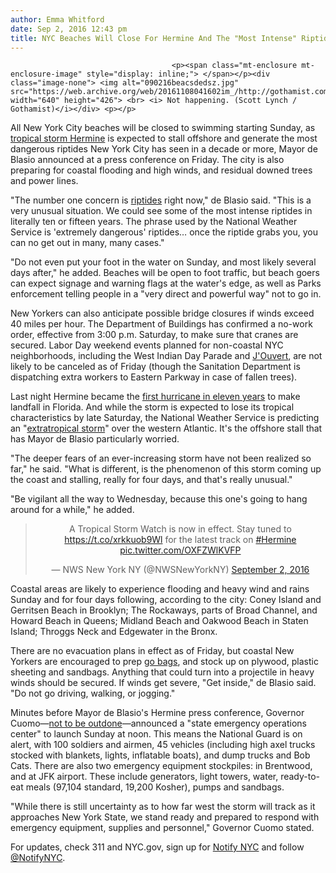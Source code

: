 ```yaml
---
author: Emma Whitford
date: Sep 2, 2016 12:43 pm
title: NYC Beaches Will Close For Hermine And The "Most Intense" Riptides In Decade
---
```


	
										<p><span class="mt-enclosure mt-enclosure-image" style="display: inline;"> </span></p><div class="image-none"> <img alt="090216beacsdedsz.jpg" src="https://web.archive.org/web/20161108041602im_/http://gothamist.com/attachments/nyc_arts_john/090216beacsdedsz.jpg" width="640" height="426"> <br> <i> Not happening. (Scott Lynch / Gothamist)</i></div> <p></p>

<p>All New York City beaches will be closed to swimming starting Sunday, as <a href="https://web.archive.org/web/20161108041602/http://gothamist.com/2016/09/02/hermine_makes_landfall_still_plans.php">tropical storm Hermine</a> is expected to stall offshore and generate the most dangerous riptides New York City has seen in a decade or more, Mayor de Blasio announced at a press conference on Friday. The city is also preparing for coastal flooding and high winds, and residual downed trees and power lines. </p>

<p>&quot;The number one concern is <a href="https://web.archive.org/web/20161108041602/http://oceanservice.noaa.gov/facts/ripcurrent.html">riptides</a> right now,&quot; de Blasio said. &quot;This is a very unusual situation. We could see some of the most intense riptides in literally ten or fifteen years. The phrase used by the National Weather Service is &apos;extremely dangerous&apos; riptides&#x2026; once the riptide grabs you, you can no get out in many, many cases.&quot; </p>

<p>&quot;Do not even put your foot in the water on Sunday, and most likely several days after,&quot; he added. Beaches will be open to foot traffic, but beach goers can expect signage and warning flags at the water&apos;s edge, as well as Parks enforcement telling people in a &quot;very direct and powerful way&quot; not to go in. </p>

<p>New Yorkers can also anticipate possible bridge closures if winds exceed 40 miles per hour. The Department of Buildings has confirmed a no-work order, effective from 3:00 p.m. Saturday, to make sure that cranes are secured. Labor Day weekend events planned for non-coastal NYC neighborhoods, including the West Indian Day Parade and <a href="https://web.archive.org/web/20161108041602/http://gothamist.com/2016/08/31/jouvert_2016_preparations.php">J&apos;Ouvert</a>, are not likely to be canceled as of Friday (though the Sanitation Department is dispatching extra workers to Eastern Parkway in case of fallen trees). </p>

<p>Last night Hermine became the <a href="https://web.archive.org/web/20161108041602/https://weather.com/storms/hurricane/news/hurricane-hermine-landfall-florida-georgia-carolinas">first hurricane in eleven years</a> to make landfall in Florida. And while the storm is expected to lose its tropical characteristics by late Saturday, the National Weather Service is predicting an &quot;<a href="https://web.archive.org/web/20161108041602/http://www.nhc.noaa.gov/graphics_at4.shtml?5-daynl#contents">extratropical storm</a>&quot; over the western Atlantic. It&apos;s the offshore stall that has Mayor de Blasio particularly worried. </p>

<p>&quot;The deeper fears of an ever-increasing storm have not been realized so far,&quot; he said. &quot;What is different, is the phenomenon of this storm coming up the coast and stalling, really for four days, and that&apos;s really unusual.&quot; </p>

<p>&quot;Be vigilant all the way to Wednesday, because this one&apos;s going to hang around for a while,&quot; he added. </p>

<center><blockquote class="twitter-tweet" data-lang="en"><p lang="en" dir="ltr">A Tropical Storm Watch is now in effect. Stay tuned to <a href="https://web.archive.org/web/20161108041602/https://t.co/xrkkuob9Wl">https://t.co/xrkkuob9Wl</a> for the latest track on <a href="https://web.archive.org/web/20161108041602/https://twitter.com/hashtag/Hermine?src=hash">#Hermine</a> <a href="https://web.archive.org/web/20161108041602/https://t.co/OXFZWlKVFP">pic.twitter.com/OXFZWlKVFP</a></p>&#x2014; NWS New York NY (@NWSNewYorkNY) <a href="https://web.archive.org/web/20161108041602/https://twitter.com/NWSNewYorkNY/status/771732570581139456">September 2, 2016</a></blockquote>
<script async src="//web.archive.org/web/20161108041602js_/http://platform.twitter.com/widgets.js" charset="utf-8"></script></center>

<p>Coastal areas are likely to experience flooding and heavy wind and rains Sunday and for four days following, according to the city: Coney Island and Gerritsen Beach in Brooklyn; The Rockaways, parts of Broad Channel, and Howard Beach in Queens; Midland Beach and Oakwood Beach in Staten Island; Throggs Neck and Edgewater in the Bronx. </p>

<p>There are no evacuation plans in effect as of Friday, but coastal New Yorkers are encouraged to prep <a href="https://web.archive.org/web/20161108041602/https://www1.nyc.gov/site/em/ready/gather-supplies.page">go bags</a>, and stock up on plywood, plastic sheeting and sandbags. Anything that could turn into a projectile in heavy winds should be secured. If winds get severe, &quot;Get inside,&quot; de Blasio said. &quot;Do not go driving, walking, or jogging.&quot; </p>

<p>Minutes before Mayor de Blasio&apos;s Hermine press conference, Governor Cuomo&#x2014;<a href="https://web.archive.org/web/20161108041602/https://www.thenation.com/article/andrew-cuomos-fragile-masculinity/">not to be outdone</a>&#x2014;announced a &quot;state emergency operations center&quot; to launch Sunday at noon. This means the National Guard is on alert, with 100 soldiers and airmen, 45 vehicles (including high axel trucks stocked with blankets, lights, inflatable boats), and dump trucks and Bob Cats. There are also two emergency equipment stockpiles: in Brentwood, and at JFK airport. These include generators, light towers, water, ready-to-eat meals (97,104 standard, 19,200 Kosher), pumps and sandbags. </p>

<p>&quot;While there is still uncertainty as to how far west the storm will track as it approaches New York State, we stand ready and prepared to respond with emergency equipment, supplies and personnel,&quot; Governor Cuomo stated. </p>

<p>For updates, check 311 and NYC.gov, sign up for <a href="https://web.archive.org/web/20161108041602/https://a858-nycnotify.nyc.gov/notifynyc/">Notify NYC</a> and follow <a href="https://web.archive.org/web/20161108041602/https://twitter.com/NotifyNYC">@NotifyNYC</a>. </p>					
										
									
				